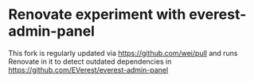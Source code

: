 # Renovate experiment with everest-admin-panel

This fork is regularly updated via https://github.com/wei/pull and runs Renovate in it to detect
outdated dependencies in https://github.com/EVerest/everest-admin-panel
